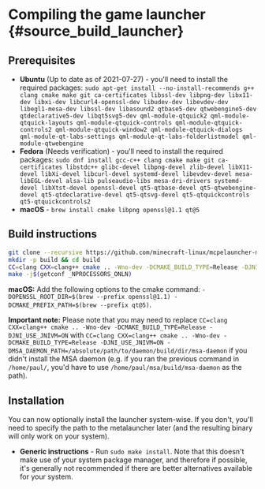 # Compiling the game launcher {#source_build_launcher}

## Prerequisites 

-   **Ubuntu** (Up to date as of 2021-07-27) - you\'ll need to install
    the required packages:
    `sudo apt-get install --no-install-recommends g++ clang cmake make git ca-certificates libssl-dev libpng-dev libx11-dev libxi-dev libcurl4-openssl-dev libudev-dev libevdev-dev libegl1-mesa-dev libssl-dev libasound2 qtbase5-dev qtwebengine5-dev qtdeclarative5-dev libqt5svg5-dev qml-module-qtquick2 qml-module-qtquick-layouts qml-module-qtquick-controls qml-module-qtquick-controls2 qml-module-qtquick-window2 qml-module-qtquick-dialogs qml-module-qt-labs-settings qml-module-qt-labs-folderlistmodel qml-module-qtwebengine`
-   **Fedora** (Needs verification) - you\'ll need to install the
    required packages:
    `sudo dnf install gcc-c++ clang cmake make git ca-certificates libstdc++ glibc-devel libpng-devel zlib-devel libX11-devel libXi-devel libcurl-devel systemd-devel libevdev-devel mesa-libEGL-devel alsa-lib pulseaudio-libs mesa-dri-drivers systemd-devel libXtst-devel openssl-devel qt5-qtbase-devel qt5-qtwebengine-devel qt5-qtdeclarative-devel qt5-qtsvg-devel qt5-qtquickcontrols qt5-qtquickcontrols2`
-   **macOS** - `brew install cmake libpng openssl@1.1 qt@5`

## Build instructions

``` bash
git clone --recursive https://github.com/minecraft-linux/mcpelauncher-manifest.git mcpelauncher && cd mcpelauncher
mkdir -p build && cd build
CC=clang CXX=clang++ cmake .. -Wno-dev -DCMAKE_BUILD_TYPE=Release -DJNI_USE_JNIVM=ON 
make -j$(getconf _NPROCESSORS_ONLN)
```

**macOS:** Add the following options to the cmake command:
`-DOPENSSL_ROOT_DIR=$(brew --prefix openssl@1.1) -DCMAKE_PREFIX_PATH=$(brew --prefix qt@5)`.

**Important note:** Please note that you may need to replace
`CC=clang CXX=clang++ cmake .. -Wno-dev -DCMAKE_BUILD_TYPE=Release -DJNI_USE_JNIVM=ON`
with
`CC=clang CXX=clang++ cmake .. -Wno-dev -DCMAKE_BUILD_TYPE=Release -DJNI_USE_JNIVM=ON -DMSA_DAEMON_PATH=/absolute/path/to/daemon/build/dir/msa-daemon`
if you didn't install the MSA daemon (e.g. if you ran
the previous command in `/home/paul/`, you'd have to use
`/home/paul/msa/build/msa-daemon` as the path).

## Installation

You can now optionally install the launcher system-wise. If you don\'t,
you'll need to specify the path to the metalauncher later (and the
resulting binary will only work on your system).

-   **Generic instructions** - Run `sudo make install`. Note
    that this doesn't make use of your system package manager, and
    therefore if possible, it's generally not recommended if there are
    better alternatives available for your system.
